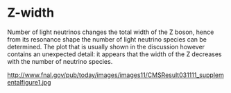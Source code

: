 # Z-width
Number of light neutrinos changes the total width of the Z boson, hence from its resonance shape the number of light neutrino species can be determined. The plot that is usually shown in the discussion however contains an unexpected detail: it appears that the width of the Z decreases with the number of neutrino species.

http://www.fnal.gov/pub/today/images/images11/CMSResult031111_supplementalfigure1.jpg
